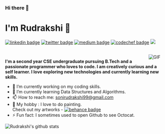 ### Hi there 👋
 
 # I'm Rudrakshi 🤗
 
[![linkedin badge](https://img.shields.io/badge/rudrakshi99-30302f?style=flat&logo=linkedin)](https://www.linkedin.com/in/rudrakshi-soni-403031195/)
[![twitter badge](https://img.shields.io/badge/@Rudrakshi09-30302f?style=flat&logo=twitter)](https://twitter.com/Rudrakshi09)
[![medium badge](https://img.shields.io/badge/sonirudrakshi99-30302f?style=flat&logo=medium)](https://medium.com/@sonirudrakshi99)
[![codechef badge](https://img.shields.io/badge/rudrakshi99-30302f?style=flat&logo=codechef)](https://www.codechef.com/users/rudrakshi99)
![](https://visitor-badge.glitch.me/badge?page_id=rudrakshi99.rudrakshi99)  

</br>
<img align="right" alt="GIF" src="https://thumbs.gfycat.com/HugeYellowGoldfinch-size_restricted.gif" />

**I'm a second year CSE undergraduate pursuing B.Tech and a passionate programmer who loves to code. I am creatively curious and a self learner. I love exploring new technologies and currently learning new skills.**


- 🔭 I’m currently working on my coding skills.
- 🌱 I’m currently learning Data Structures and Algorithms.
- 📫 How to reach me: sonirudrakshi99@gmail.com
- 🎨 My hobby : I love to do painting. <br>Check out my artworks - [![behance badge](https://img.shields.io/badge/rudrakshisoni-30302f?style=flat&logo=behance)](https://www.behance.net/rudrakshisoni)
- ⚡ Fun fact: I sometimes used to open Github to see Octocat.

![Rudrakshi's github stats](https://github-readme-stats.vercel.app/api?username=rudrakshi99&show_icons=true&hide_border=true&hide=["stars"])
